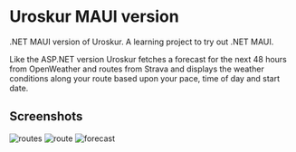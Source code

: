 # Uroskur MAUI version
.NET MAUI version of Uroskur. A learning project to try out .NET MAUI.

Like the ASP.NET version Uroskur fetches a forecast for the next 48 hours from OpenWeather and routes from Strava and displays the weather conditions along your route based upon your pace, time of day and start date.

## Screenshots
<img src="https://i.ibb.co/mDhdTV4/routes.png" alt="routes" border="0">
<img src="https://i.ibb.co/SQM6tMG/route.png" alt="route" border="0">
<img src="https://i.ibb.co/jRckwZG/forecast.png" alt="forecast" border="0">

